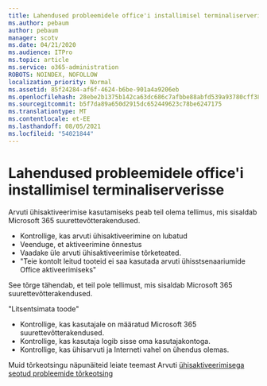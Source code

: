 ```yaml
---
title: Lahendused probleemidele office'i installimisel terminaliserverisse
ms.author: pebaum
author: pebaum
manager: scotv
ms.date: 04/21/2020
ms.audience: ITPro
ms.topic: article
ms.service: o365-administration
ROBOTS: NOINDEX, NOFOLLOW
localization_priority: Normal
ms.assetid: 85f24284-af6f-4624-b6be-901a4a9206eb
ms.openlocfilehash: 28ebe2b1375b142ca63dc686c7afbbe88abfd539a93780cff3861f80de40b411
ms.sourcegitcommit: b5f7da89a650d2915dc652449623c78be6247175
ms.translationtype: MT
ms.contentlocale: et-EE
ms.lasthandoff: 08/05/2021
ms.locfileid: "54021844"
---
```

# <a name="solutions-for-issues-around-installing-office-on-a-terminal-server"></a>Lahendused probleemidele office'i installimisel terminaliserverisse

Arvuti ühisaktiveerimise kasutamiseks peab teil olema tellimus, mis sisaldab Microsoft 365 suurettevõtterakendused.
  
- Kontrollige, kas arvuti ühisaktiveerimine on lubatud
- Veenduge, et aktiveerimine õnnestus
- Vaadake üle arvuti ühisaktiveerimise tõrketeated.
- "Teie kontolt leitud tooteid ei saa kasutada arvuti ühisstsenaariumide Office aktiveerimiseks"
  
See tõrge tähendab, et teil pole tellimust, mis sisaldab Microsoft 365 suurettevõtterakendused.

"Litsentsimata toode"

- Kontrollige, kas kasutajale on määratud Microsoft 365 suurettevõtterakendused.
- Kontrollige, kas kasutaja logib sisse oma kasutajakontoga.
- Kontrollige, kas ühisarvuti ja Interneti vahel on ühendus olemas.

Muid tõrkeotsingu näpunäiteid leiate teemast Arvuti [ühisaktiveerimisega seotud probleemide tõrkeotsing](https://docs.microsoft.com/DeployOffice/troubleshoot-shared-computer-activation)